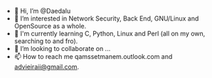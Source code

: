 - 👋 Hi, I’m @Daedalu
- 👀 I’m interested in Network Security, Back End, GNU/Linux and OpenSource as a whole.
- 🌱 I'm currently learning C, Python, Linux and Perl (all on my own, searching to and fro).
- 💞️ I’m looking to collaborate on ...
- 📫 How to reach me qamssetmanem.outlook.com and advieiraii@gmail.com.

<!---I'm just a beginner and curious at IT, fascinated by technology and programming languages, Network Security (despite being very, very newbie to it). With a special love for "Linuxverse", since this was my the point of entry in this world (thanks AntiX Linux!!!). 

--->

